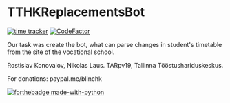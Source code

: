 # TTHKReplacementsBot
[![time tracker](https://wakatime.com/badge/github/blinchk/tthk-replacements-bot.svg)](https://wakatime.com/badge/github/blinchk/tthk-replacements-bot)
[![CodeFactor](https://www.codefactor.io/repository/github/blinchk/tthk-replacements-bot/badge)](https://www.codefactor.io/repository/github/blinchk/tthk-replacements-bot)

Our task was create the bot, what can parse changes in student's timetable from the site of the vocational school.

Rostislav Konovalov, Nikolas Laus.
TARpv19, Tallinna Tööstushariduskeskus.

For donations: paypal.me/blinchk

[![forthebadge made-with-python](http://ForTheBadge.com/images/badges/made-with-python.svg)](https://www.python.org/)

